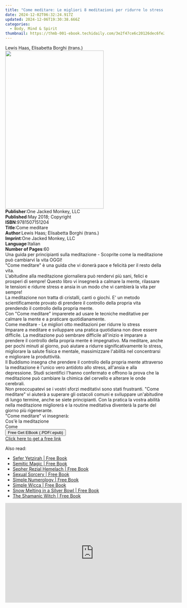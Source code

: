 ```yaml
---
title: "Come meditare: Le migliori 8 meditazioni per ridurre lo stress | Free Book"
date: 2024-12-02T06:32:24.917Z
updated: 2024-12-06T19:30:38.666Z
categories:
  - Body, Mind & Spirit
thumbnail: https://thmb-001-ebook.techidaily.com/3e2f47ce6c20126dec6fe2345e32c4809ada4219632e2c931637b0b05710c680.jpg
---
```

<main id="book-container">
  <div class="flex flex-col">
    <div class="book-brief flex-1 py-6 px-4 sm:p-6 md:py-10 md:px-8">
      <!-- brief-->
      <div class="book-brief-main">Lewis Haas, Elisabetta Borghi (trans.)</div>
    </div>
    <div
      class="book-meta-info flex-1 grid gap-4 col-start-1 col-end-3 row-start-1 sm:mb-6 sm:grid-cols-4 lg:gap-6 lg:col-start-2 lg:row-end-6 lg:row-span-6 lg:mb-0"
    >
      <div
        class="book-meta-info-left place-content-center mt-4 p-4 text-sm leading-6 col-start-2 col-span-2 dark:text-slate-400"
      >
        <img
          class="w-full h-500 object-cover rounded-lg sm:h-255 sm:col-span-2 lg:col-span-full"
          src="https://img-001-ebook.techidaily.com/b55e9dadad4082bcdc296e937a6553fd478528a29917d36067f693d6141fadbb.jpg"
          alt=""
          width="312"
          height="500"
        />
      </div>
      <div
        class="book-meta-info-right mt-2 col-start-1 row-start-2 col-span-3 self-center"
      >
        <!-- meta data  -->
        <div class="flex flex-col px-4 md:px-8">
          <div class="flex-1">
            <strong>Publisher</strong>:<span class="px-2"
              >One Jacked Monkey, LLC</span
            >
          </div>
          <div class="flex-1">
            <strong>Published</strong>:<span class="px-2"
              >May 2018; Copyright</span
            >
          </div>
          <div class="flex-1">
            <strong>ISBN</strong>:<span class="px-2">9781507151204</span>
          </div>
          <div class="flex-1">
            <strong>Title</strong>:<span class="px-2">Come meditare</span>
          </div>
          <div class="flex-1">
            <strong>Author</strong>:<span class="px-2"
              >Lewis Haas; Elisabetta Borghi (trans.)</span
            >
          </div>
          <div class="flex-1">
            <strong>Imprint</strong>:<span class="px-2"
              >One Jacked Monkey, LLC</span
            >
          </div>
          <div class="flex-1">
            <strong>Language</strong>:<span class="px-2">Italian</span>
          </div>
          <div class="flex-1">
            <strong>Number of Pages</strong>:<span class="px-2">60</span>
          </div>
        </div>
      </div>
    </div>
    <div class="book-description flex-1 py-6 px-4 sm:p-6 md:py-10 md:px-8">
      <div class="book-description-main">
        <div accordion-content="" id="description">
          Una guida per principianti sulla meditazione - Scoprite come la
          meditazione può cambiarvi la vita OGGI!<br />"Come meditare" è una
          guida che vi donerà pace e felicità per il resto della vita.<br />L'abitudine
          alla meditazione giornaliera può rendervi più sani, felici e prosperi
          di sempre! Questo libro vi insegnerà a calmare la mente, rilassare le
          tensioni e ridurre&nbsp;stress e ansia in un modo che vi cambierà la
          vita per sempre!<br />La meditazione non tratta di cristalli, canti o
          giochi. E'&nbsp;un metodo scientificamente provato di prendere il
          controllo della propria vita prendendo il controllo della propria
          mente.<br />Con "Come meditare" imparerete ad usare le tecniche
          meditative per calmare la mente e a praticare quotidianamente.<br />Come
          meditare - Le migliori otto meditazioni per ridurre lo stress<br />Imparare
          a meditare e sviluppare una pratica quotidiana non deve essere
          difficile. La meditazione può sembrare difficile all'inizio e imparare
          a prendere il controllo della propria mente è&nbsp;impegnativo. Ma
          meditare, anche per pochi minuti al giorno, può aiutare a ridurre
          significativamente lo stress, migliorare la salute fisica e mentale,
          massimizzare l'abilità nel concentrarsi e migliorare la
          produttività.&nbsp;<br />Il Buddismo insegna che prendere il controllo
          della propria mente attraverso la meditazione è l'unico vero antidoto
          allo stress, all'ansia e alla depressione. Studi scientifici l'hanno
          confermato e offrono la prova che la meditazione può cambiare la
          chimica del cervello e alterare le onde cerebrali.<br />Non
          preoccupatevi se i vostri sforzi meditativi sono stati frustranti.
          "Come meditare" vi aiuterà a superare gli ostacoli comuni e sviluppare
          un'abitudine di lungo termine, anche se siete principianti. Con la
          pratica la vostra abilità nella meditazione migliorerà e la routine
          meditativa diventerà la parte del giorno più rigenerante.<br />"Come
          meditare" vi insegnerà:<br />Cos'è la meditazione<br />Come
        </div>
        <div class="accordion-fader"></div>
      </div>
    </div>
    <div class="book-excerpts flex-1 py-6 px-4 sm:p-6 md:py-10 md:px-8"></div>
    <div
      class="book-about-author flex-1 py-6 px-4 sm:p-6 md:py-10 md:px-8"
    ></div>
    <div class="book-free-get flex-1 py-6 px-4 sm:p-6 md:py-10 md:px-8">
      <button
        id="btn-free-get"
        class="bg-blue-500 hover:bg-blue-700 text-white font-bold py-2 px-4 rounded"
      >
        Free Get EBook (.PDF/.epub)
      </button>
      <div id="countdown-display" class="px-2 text-lg mt-2"></div>
      <a
        id="free-link"
        class="hidden bg-blue-500 hover:bg-blue-700 text-white font-bold py-2 px-4 rounded"
        href="https://www.ebooks.com/en-us/book/95812433/come-meditare-le-migliori-8-meditazioni-per-ridurre-lo-stress/lewis-haas/"
        target="_blank"
        >Click here to get a free link</a
      >
    </div>
    <script>
      let countdownTime = 0;
      let countdownInterval = null;
      document
        .getElementById('btn-free-get')
        .addEventListener('click', startCountdown);
      function startCountdown() {
        countdownTime = new Date().getTime() + 60000 * 3;
        countdownInterval = setInterval(updateCountdown, 1000);
        document.getElementById('btn-free-get').disabled = true;
        document
          .getElementById('btn-free-get')
          .classList.add('bg-gray-500', 'cursor-not-allowed');
      }
      function updateCountdown() {
        let currentTime = new Date().getTime();
        let timeLeft = countdownTime - currentTime;
        let secondsLeft = Math.floor(timeLeft / 1000);
        document.getElementById('countdown-display').innerHTML =
          `Remaining time: ${secondsLeft} seconds.`;
        if (secondsLeft <= 0) {
          clearInterval(countdownInterval);
          document.getElementById('btn-free-get').classList.add('hidden');
          document.getElementById('free-link').classList.remove('hidden');
          document.getElementById('countdown-display').innerHTML = '';
        }
      }
    </script>
  </div>
</main>

<ins class="adsbygoogle"
      style="display:block"
      data-ad-client="ca-pub-7571918770474297"
      data-ad-slot="8358498916"
      data-ad-format="auto"
      data-full-width-responsive="true"></ins>
    

<span class="atpl-alsoreadstyle">Also read:</span>
<div><ul>
<li><a href="https://novels-ebooks.techidaily.com/1126025-9781609254483-sefer-yetzirah/"><u>Sefer Yetzirah | Free Book</u></a></li>
<li><a href="https://novels-ebooks.techidaily.com/1126026-9781609253813-semitic-magic/"><u>Semitic Magic | Free Book</u></a></li>
<li><a href="https://novels-ebooks.techidaily.com/1126027-9781609253189-sepher-rezial-hemelach/"><u>Sepher Rezial Hemelach | Free Book</u></a></li>
<li><a href="https://novels-ebooks.techidaily.com/1126030-9781609258085-sexual-sorcery/"><u>Sexual Sorcery | Free Book</u></a></li>
<li><a href="https://novels-ebooks.techidaily.com/1126044-9781609252014-simple-numerology/"><u>Simple Numerology | Free Book</u></a></li>
<li><a href="https://novels-ebooks.techidaily.com/1126051-9781609250393-simple-wicca/"><u>Simple Wicca | Free Book</u></a></li>
<li><a href="https://novels-ebooks.techidaily.com/1126047-9781609253172-snow-melting-in-a-silver-bowl/"><u>Snow Melting in a Silver Bowl | Free Book</u></a></li>
<li><a href="https://novels-ebooks.techidaily.com/1126032-9781609255060-the-shamanic-witch/"><u>The Shamanic Witch | Free Book</u></a></li>
</ul></div>

<!-- affiliate ads begin -->
<iframe width="560" height="315" src="https://www.youtube.com/embed/hHPljBHrvkA?si=HwdfDM9rlbABSIrx" title="YouTube video player" frameborder="0" allow="accelerometer; autoplay; clipboard-write; encrypted-media; gyroscope; picture-in-picture; web-share" referrerpolicy="strict-origin-when-cross-origin" allowfullscreen></iframe>
<!-- affiliate ads end -->

